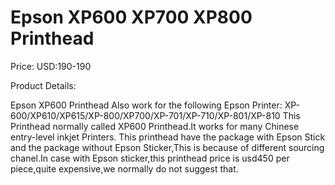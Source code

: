 # Epson XP600 XP700 XP800 Printhead

Price: USD:190-190

Product Details:

Epson XP600 Printhead
Also work for the following Epson Printer: XP-600/XP610/XP615/XP-800/XP700/XP-701/XP-710/XP-801/XP-810
This Printhead normally called XP600 Printhead.It works for many Chinese entry-level inkjet Printers.
This printhead have the package with Epson Stick and the package without Epson Sticker,This is because of different sourcing chanel.In case with Epson sticker,this printhead price is usd450 per piece,quite expensive,we normally do not suggest that.